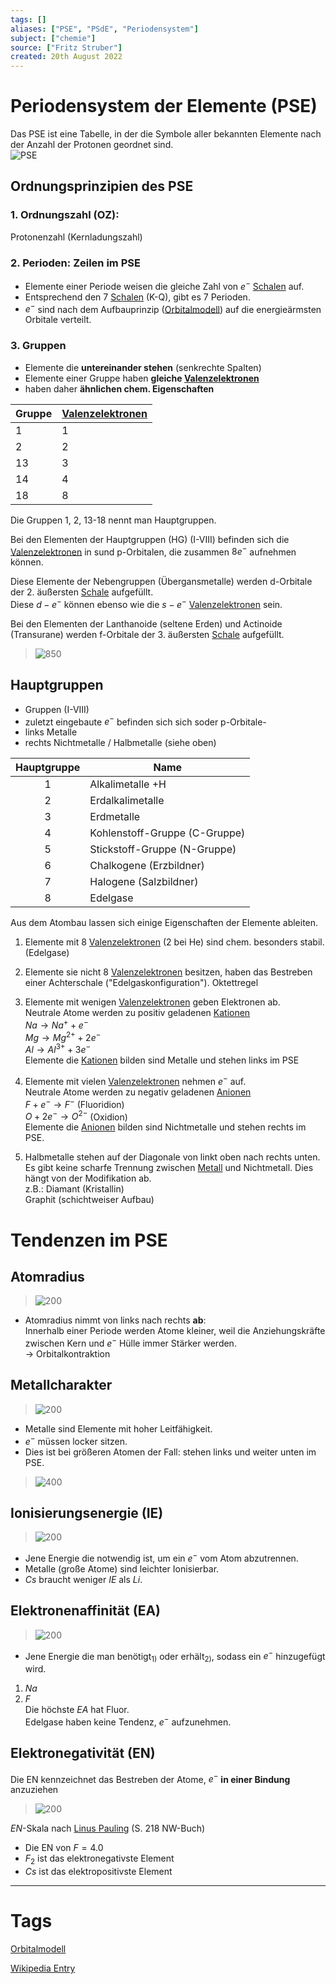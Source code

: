 ```yaml
---
tags: []
aliases: ["PSE", "PSdE", "Periodensystem"]
subject: ["chemie"]
source: ["Fritz Struber"]
created: 20th August 2022
---
```


# Periodensystem der Elemente (PSE)

Das PSE ist eine Tabelle, in der die Symbole aller bekannten Elemente nach der Anzahl der Protonen geordnet sind.  
![PSE](assets/PSE.png)

## Ordnungsprinzipien des PSE

### 1. Ordnungszahl (OZ):

Protonenzahl (Kernladungszahl)

### 2. Perioden: **Zeilen** im PSE

- Elemente einer Periode weisen die gleiche Zahl von $e^{-}$ [Schalen](Orbitalmodell.md) auf.
- Entsprechend den 7 [Schalen](Orbitalmodell.md) (K-Q), gibt es 7 Perioden.
- $e^{-}$ sind nach dem Aufbauprinzip ([Orbitalmodell](Orbitalmodell.md)) auf die energieärmsten Orbitale verteilt.

### 3. Gruppen

- Elemente die **untereinander stehen** (senkrechte Spalten)
- Elemente einer Gruppe haben **gleiche [Valenzelektronen](Valenzelektronen.md)**
- haben daher **ähnlichen chem. Eigenschaften**

| Gruppe | [Valenzelektronen](Valenzelektronen.md) |
| ------ | -------------------- |
| 1      | 1                    |
| 2      | 2                    |
| 13     | 3                    |
| 14     | 4                    |
| 18     | 8                    |

Die Gruppen 1, 2, 13-18 nennt man Hauptgruppen.

Bei den Elementen der Hauptgruppen (HG) (I-VIII) befinden sich die [Valenzelektronen](Valenzelektronen.md) in sund p-Orbitalen, die zusammen $8 e^{-}$ aufnehmen können.

Diese Elemente der Nebengruppen (Übergansmetalle) werden d-Orbitale der 2. äußersten [Schale](Orbitalmodell.md) aufgefüllt.  
Diese $d-e^{-}$ können ebenso wie die $s-e^{-}$ [Valenzelektronen](Valenzelektronen.md) sein.

Bei den Elementen der Lanthanoide (seltene Erden) und Actinoide (Transurane) werden f-Orbitale der 3. äußersten [Schale](Orbitalmodell.md) aufgefüllt.

>![850](assets/pse-orbs.png)

## Hauptgruppen

- Gruppen (I-VIII)
- zuletzt eingebaute $e^{-}$ befinden sich sich soder p-Orbitale-
- links Metalle
- rechts Nichtmetalle / Halbmetalle (siehe oben)

| Hauptgruppe | Name                          |
|:-----------:| ----------------------------- |
|      1      | Alkalimetalle +H              |
|      2      | Erdalkalimetalle              |
|      3      | Erdmetalle                    |
|      4      | Kohlenstoff-Gruppe (C-Gruppe) |
|      5      | Stickstoff-Gruppe (N-Gruppe)  |
|      6      | Chalkogene (Erzbildner)       |
|      7      | Halogene (Salzbildner)        |
|      8      | Edelgase                      |

Aus dem Atombau lassen sich einige Eigenschaften der Elemente ableiten.
1. Elemente mit 8 [Valenzelektronen](Valenzelektronen.md) (2 bei He) sind chem. besonders stabil. (Edelgase)
2. Elemente sie nicht 8 [Valenzelektronen](Valenzelektronen.md) besitzen, haben das Bestreben einer Achterschale ("Edelgaskonfiguration"). Oktettregel 
3. Elemente mit wenigen [Valenzelektronen](Valenzelektronen.md) geben Elektronen ab.  
   Neutrale Atome werden zu positiv geladenen [Kationen](Ionenbindung.md)  
   $Na\longrightarrow Na^{+}+e^{-}$  
   $Mg\longrightarrow Mg^{2+}+2e^{-}$  
   $Al\longrightarrow Al^{3+}+3e^{-}$  
   Elemente die [Kationen](Ionenbindung.md) bilden sind Metalle und stehen links im PSE


4. Elemente mit vielen [Valenzelektronen](Valenzelektronen.md) nehmen $e^{-}$ auf.  
   Neutrale Atome werden zu negativ geladenen [Anionen](Ionenbindung.md)  
	$F+e^{-}\longrightarrow F^{-}$ (Fluoridion)  
	$O+2e^{-}\longrightarrow O^{2-}$ (Oxidion)  
	Elemente die [Anionen](Ionenbindung.md) bilden sind Nichtmetalle und stehen rechts im PSE.
5. Halbmetalle stehen auf der Diagonale von linkt oben nach rechts unten.  
	Es gibt keine scharfe Trennung zwischen [Metall](Metallbindung.md) und Nichtmetall. Dies hängt von der Modifikation ab.  
	z.B.: Diamant (Kristallin)  
	Graphit (schichtweiser Aufbau)

# Tendenzen im PSE

## Atomradius

>![200](assets/x-ab_y-zu.png)
- Atomradius nimmt von links nach rechts **ab**:  
Innerhalb einer Periode werden Atome kleiner, weil die Anziehungskräfte zwischen Kern und $e^{-}$ Hülle immer Stärker werden.  
  $\rightarrow$ Orbitalkontraktion
   

## Metallcharakter

>![200](assets/x-ab_y-zu.png)
- Metalle sind Elemente mit hoher Leitfähigkeit.
- $e^{-}$ müssen locker sitzen.
- Dies ist bei größeren Atomen der Fall: stehen links und weiter unten im PSE.

>![400](assets/LiCsAtome.png)

## Ionisierungsenergie (IE)

>![200](assets/x-zu_y-ab.png)
- Jene Energie die notwendig ist, um ein $e^{-}$ vom Atom abzutrennen.
- Metalle (große Atome) sind leichter Ionisierbar.
- $Cs$ braucht weniger *IE* als $Li$.

## Elektronenaffinität (EA)

>![200](assets/x-zu_y-ab.png)
- Jene Energie die man benötigt$_{1)}$ oder erhält$_{2)}$, sodass ein $e^{-}$ hinzugefügt wird.
1. $Na$
2. $F$  
Die höchste *EA* hat Fluor.  
Edelgase haben keine Tendenz, $e^{-}$ aufzunehmen.

## Elektronegativität (EN)

Die EN kennzeichnet das Bestreben der Atome, $e^{-}$ **in einer Bindung** anzuziehen
>![200](assets/x-zu_y-ab.png)

*EN*-Skala nach [Linus Pauling](https://de.wikipedia.org/wiki/Periodensystem#Elektronegativit%C3%A4t) (S. 218 NW-Buch)
- Die EN von $F=4.0$
- $F_{2}$ ist das elektronegativste Element
- $Cs$ ist das elektropositivste Element


---

# Tags

[Orbitalmodell](Orbitalmodell.md)

[Wikipedia Entry](https://de.wikipedia.org/wiki/Periodensystem)